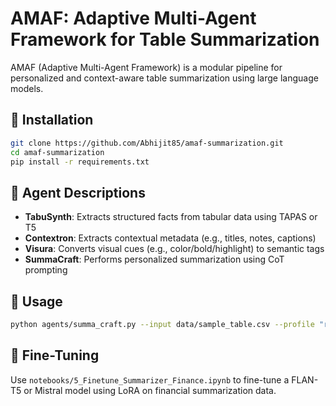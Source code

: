 # AMAF: Adaptive Multi-Agent Framework for Table Summarization

AMAF (Adaptive Multi-Agent Framework) is a modular pipeline for personalized and context-aware table summarization using large language models.

## 🔧 Installation
```bash
git clone https://github.com/Abhijit85/amaf-summarization.git
cd amaf-summarization
pip install -r requirements.txt
```

## 🧠 Agent Descriptions
- **TabuSynth**: Extracts structured facts from tabular data using TAPAS or T5
- **Contextron**: Extracts contextual metadata (e.g., titles, notes, captions)
- **Visura**: Converts visual cues (e.g., color/bold/highlight) to semantic tags
- **SummaCraft**: Performs personalized summarization using CoT prompting

## 📓 Usage
```bash
python agents/summa_craft.py --input data/sample_table.csv --profile "retail investor"
```

## 🧪 Fine-Tuning
Use `notebooks/5_Finetune_Summarizer_Finance.ipynb` to fine-tune a FLAN-T5 or Mistral model using LoRA on financial summarization data.
